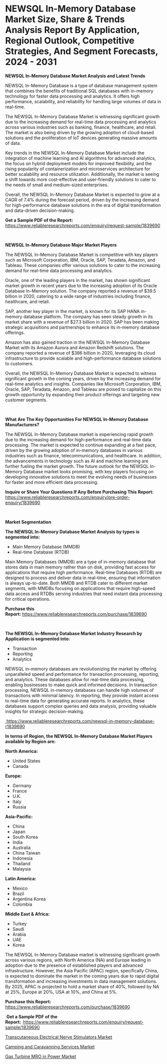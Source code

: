 <p><h1>NEWSQL In-Memory Database Market Size, Share & Trends Analysis Report By Application, Regional Outlook, Competitive Strategies, And Segment Forecasts, 2024 - 2031</h1></p><p><strong>NEWSQL In-Memory Database Market Analysis and Latest Trends</strong></p>
<p><p>NEWSQL In-Memory Database is a type of database management system that combines the benefits of traditional SQL databases with in-memory technology for faster data processing and analytics. It offers high performance, scalability, and reliability for handling large volumes of data in real-time.</p><p>The NEWSQL In-Memory Database Market is witnessing significant growth due to the increasing demand for real-time data processing and analytics across various industries such as banking, finance, healthcare, and retail. The market is also being driven by the growing adoption of cloud-based solutions and the proliferation of IoT devices generating massive amounts of data.</p><p>Key trends in the NEWSQL In-Memory Database Market include the integration of machine learning and AI algorithms for advanced analytics, the focus on hybrid deployment models for improved flexibility, and the rising popularity of containerization and microservices architecture for better scalability and resource utilization. Additionally, the market is seeing a shift towards more cost-effective and user-friendly solutions to cater to the needs of small and medium-sized enterprises.</p><p>Overall, the NEWSQL In-Memory Database Market is expected to grow at a CAGR of 7.4% during the forecast period, driven by the increasing demand for high-performance database solutions in the era of digital transformation and data-driven decision-making.</p></p>
<p><strong>Get a Sample PDF of the Report:&nbsp;</strong> <a href="https://www.reliableresearchreports.com/enquiry/request-sample/1839690">https://www.reliableresearchreports.com/enquiry/request-sample/1839690</a></p>
<p>&nbsp;</p>
<p><strong>NEWSQL In-Memory Database Major Market Players</strong></p>
<p><p>The NEWSQL In-Memory Database Market is competitive with key players such as Microsoft Corporation, IBM, Oracle, SAP, Teradata, Amazon, and Tableau. These companies offer various solutions to cater to the increasing demand for real-time data processing and analytics.</p><p>Oracle, one of the leading players in the market, has shown significant market growth in recent years due to the increasing adoption of its Oracle Database In-Memory solution. The company reported a revenue of $39.5 billion in 2020, catering to a wide range of industries including finance, healthcare, and retail.</p><p>SAP, another key player in the market, is known for its SAP HANA in-memory database platform. The company has seen steady growth in its market share with a revenue of $27.3 billion in 2020. SAP has been making strategic acquisitions and partnerships to enhance its in-memory database offerings.</p><p>Amazon has also gained traction in the NEWSQL In-Memory Database Market with its Amazon Aurora and Amazon Redshift solutions. The company reported a revenue of $386 billion in 2020, leveraging its cloud infrastructure to provide scalable and high-performance database solutions to customers.</p><p>Overall, the NEWSQL In-Memory Database Market is expected to witness significant growth in the coming years, driven by the increasing demand for real-time analytics and insights. Companies like Microsoft Corporation, IBM, Oracle, SAP, Teradata, Amazon, and Tableau are poised to capitalize on this growth opportunity by expanding their product offerings and targeting new customer segments.</p></p>
<p>&nbsp;</p>
<p><strong>What Are The Key Opportunities For NEWSQL In-Memory Database Manufacturers?</strong></p>
<p><p>The NEWSQL In-Memory Database market is experiencing rapid growth due to the increasing demand for high-performance and real-time data processing. The market is expected to continue expanding at a fast pace, driven by the growing adoption of in-memory databases in various industries such as finance, telecommunications, and healthcare. In addition, the advancements in technology such as AI and machine learning are further fueling the market growth. The future outlook for the NEWSQL In-Memory Database market looks promising, with key players focusing on developing innovative solutions to meet the evolving needs of businesses for faster and more efficient data processing.</p></p>
<p><strong>Inquire or Share Your Questions If Any Before Purchasing This Report:</strong> <a href="https://www.reliableresearchreports.com/enquiry/pre-order-enquiry/1839690">https://www.reliableresearchreports.com/enquiry/pre-order-enquiry/1839690</a></p>
<p>&nbsp;</p>
<p><strong>Market Segmentation</strong></p>
<p><strong>The NEWSQL In-Memory Database Market Analysis by types is segmented into:</strong></p>
<p><ul><li>Main Memory Database (MMDB)</li><li>Real-time Database (RTDB)</li></ul></p>
<p><p>Main Memory Databases (MMDB) are a type of in-memory database that stores data in main memory rather than on disk, providing fast access for applications that require high performance. Real-time Databases (RTDB) are designed to process and deliver data in real-time, ensuring that information is always up-to-date. Both MMDB and RTDB cater to different market segments, with MMDBs focusing on applications that require high-speed data access and RTDBs serving industries that need instant data processing for critical operations.</p></p>
<p><strong>Purchase this Report:&nbsp;</strong><a href="https://www.reliableresearchreports.com/purchase/1839690">https://www.reliableresearchreports.com/purchase/1839690</a></p>
<p>&nbsp;</p>
<p><strong>The NEWSQL In-Memory Database Market Industry Research by Application is segmented into:</strong></p>
<p><ul><li>Transaction</li><li>Reporting</li><li>Analytics</li></ul></p>
<p><p>NEWSQL in-memory databases are revolutionizing the market by offering unparalleled speed and performance for transaction processing, reporting, and analytics. These databases allow for real-time data processing, enabling businesses to make quick and informed decisions. In transaction processing, NEWSQL in-memory databases can handle high volumes of transactions with minimal latency. In reporting, they provide instant access to real-time data for generating accurate reports. In analytics, these databases support complex queries and data analysis, providing valuable insights for strategic decision-making.</p></p>
<p><a href="https://www.reliableresearchreports.com/newsql-in-memory-database-r1839690">&nbsp;https://www.reliableresearchreports.com/newsql-in-memory-database-r1839690</a></p>
<p><strong>In terms of Region, the NEWSQL In-Memory Database Market Players available by Region are:</strong></p>
<p>
    <p> <strong> North America: </strong>
        <ul>
            <li>United States</li>
            <li>Canada</li>
        </ul>
        </p> 
    <p> <strong> Europe: </strong>
        <ul>
            <li>Germany</li>
            <li>France</li>
            <li>U.K.</li>
            <li>Italy</li>
            <li>Russia</li>
        </ul>
        </p> 
    <p> <strong> Asia-Pacific: </strong>
        <ul>
            <li>China</li>
            <li>Japan</li>
            <li>South Korea</li>
            <li>India</li>
            <li>Australia</li>
            <li>China Taiwan</li>
            <li>Indonesia</li>
            <li>Thailand</li>
            <li>Malaysia</li>
        </ul>
        </p> 
    <p> <strong> Latin America: </strong>
        <ul>
            <li>Mexico</li>
            <li>Brazil</li>
            <li>Argentina Korea</li>
            <li>Colombia</li>
        </ul>
        </p> 
    <p> <strong> Middle East & Africa: </strong>
        <ul>
            <li>Turkey</li>
            <li>Saudi</li>
            <li>Arabia</li>
            <li>UAE</li>
            <li>Korea</li>
        </ul>
    </p>
    </p>
<p><p>The NEWSQL In-Memory Database market is witnessing significant growth across various regions, with North America (NA) and Europe leading in adoption due to the presence of established players and advanced infrastructure. However, the Asia Pacific (APAC) region, specifically China, is expected to dominate the market in the coming years due to rapid digital transformation and increasing investments in data management solutions. By 2025, APAC is projected to hold a market share of 40%, followed by NA at 25%, Europe at 20%, USA at 10%, and China at 5%.</p></p>
<p><strong>Purchase this Report: </strong><a href="https://www.reliableresearchreports.com/purchase/1839690">https://www.reliableresearchreports.com/purchase/1839690</a></p>
<p>&nbsp;<strong>Get a Sample PDF of the Report:&nbsp;&nbsp;</strong><a href="https://www.reliableresearchreports.com/enquiry/request-sample/1839690">https://www.reliableresearchreports.com/enquiry/request-sample/1839690</a></p>
<p><strong></strong></p>
<p><p><a href="https://view.publitas.com/reportprime-1/evaluating-global-transcutaneous-electrical-nerve-stimulators-market-trends-and-growth-opportunities-by-region-type-portable-desktop-and-application-hospital-clinic-other/">Transcutaneous Electrical Nerve Stimulators Market</a></p><p><a href="https://github.com/anggakarna133/Market-Research-Report-List-1/blob/main/camping-and-caravanning-services-market.md">Camping and Caravanning Services Market</a></p><p><a href="https://github.com/mateobossinovero/Market-Research-Report-List-1/blob/main/gas-turbine-mro-in-power-market.md">Gas Turbine MRO in Power Market</a></p></p>